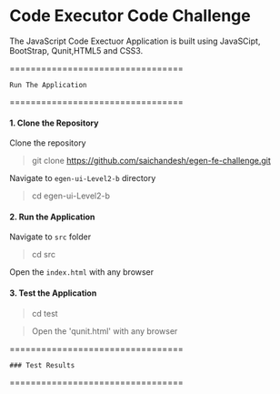 Code Executor Code Challenge
=================================

The JavaScript Code Exectuor Application is built using JavaSCipt, BootStrap, Qunit,HTML5 and CSS3. 

=================================

	Run The Application

=================================
#### 1. Clone the Repository

Clone the repository

> git clone https://github.com/saichandesh/egen-fe-challenge.git

Navigate to `egen-ui-Level2-b` directory

> cd egen-ui-Level2-b

#### 2. Run the Application

Navigate to `src` folder

> cd src

Open the `index.html` with any browser

#### 3. Test the Application

> cd test

> Open the 'qunit.html' with any browser


=================================

	### Test Results

=================================

